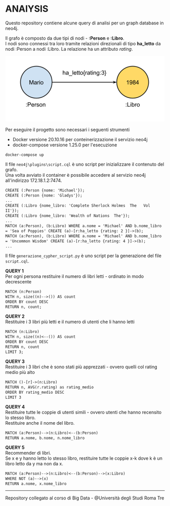 # ANAlYSIS

Questo repository contiene alcune query di analisi per un graph database in neo4j.<br>

Il grafo è composto da due tipi di nodi - **:Person** e **:Libro**.<br>
I nodi sono connessi tra loro tramite relazioni direzionali di tipo **ha_letto** da nodi :Person a nodi :Libro. La relazione ha un attributo _rating_.<br>

<div align="center">
  <img src="https://github.com/mariocuomo/polyglot-systems/blob/main/imgs/neo4jAnalysis.png">
</div>

Per eseguire il progetto sono necessari i seguenti strumenti
- Docker versione 20.10.16 per conteinerizzazione il servizio neo4j
- docker-compose versione 1.25.0 per l'esecuzione

```Shell
docker-compose up
```

Il file ```neo4j\plugins\script.cql``` è uno script per inizializzare il contenuto del grafo.<br>
Una volta avviato il container è possibile accedere al servizio neo4j all'indirizzo 172.18.1.2:7474.

```CQL
CREATE (:Person {nome: 'Michael'});
CREATE (:Person {nome: 'Gladys'});
...
CREATE (:Libro {nome_libro: 'Complete Sherlock Holmes  The   Vol II'});
CREATE (:Libro {nome_libro: 'Wealth of Nations  The'});
...
MATCH (a:Person), (b:Libro) WHERE a.nome = 'Michael' AND b.nome_libro = 'Sea of Poppies' CREATE (a)-[r:ha_letto {rating: 2 }]->(b);
MATCH (a:Person), (b:Libro) WHERE a.nome = 'Michael' AND b.nome_libro = 'Uncommon Wisdom' CREATE (a)-[r:ha_letto {rating: 4 }]->(b);
...
```

Il file ```generazione_cypher_script.py``` è uno script per la generazione del file ```script.cql```.


**QUERY 1** <br>
Per ogni persona restituire il numero di libri letti - ordinato in modo decrescente

```CQL
MATCH (n:Person)
WITH n, size((n)-->()) AS count
ORDER BY count DESC
RETURN n, count;
```

**QUERY 2** <br>
Restituire i 3 libri più letti e il numero di utenti che li hanno letti

```CQL
MATCH (n:Libro)
WITH n, size((n)<--()) AS count
ORDER BY count DESC
RETURN n, count
LIMIT 3;
```

**QUERY 3** <br>
Restituire i 3 libri che è sono stati più apprezzati - ovvero quelli col rating medio più alto

```CQL
MATCH ()-[r]->(n:Libro)
RETURN n, AVG(r.rating) as rating_medio
ORDER BY rating_medio DESC
LIMIT 3
```

**QUERY 4** <br>
Restituire tutte le coppie di utenti simili - ovvero utenti che hanno recensito lo stesso libro.<br>
Restituire anche il nome del libro.

```CQL
MATCH (a:Person)-->(n:Libro)<--(b:Person)
RETURN a.nome, b.nome, n.nome_libro
```

**QUERY 5** <br>
Recommender di libri.<br>
Se x e y hanno letto lo stesso libro, restituire tutte le coppie x-k dove k è un libro letto da y ma non da x.

```CQL
MATCH (a:Person)-->(n:Libro)<--(b:Person)-->(x:Libro)
WHERE NOT (a)-->(x)
RETURN a.nome, x.nome_libro
```

---
Repository collegato al corso di Big Data - @Università degli Studi Roma Tre

